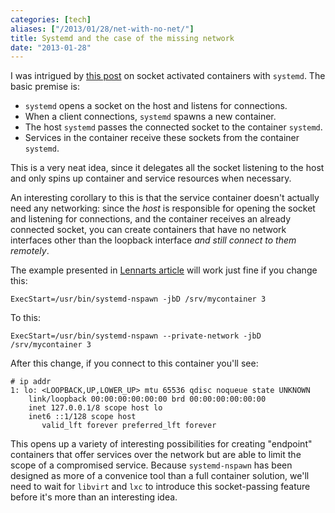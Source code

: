```yaml
---
categories: [tech]
aliases: ["/2013/01/28/net-with-no-net/"]
title: Systemd and the case of the missing network
date: "2013-01-28"
---
```


I was intrigued by [this post][sockact] on socket activated containers with `systemd`.  The basic premise is:

- `systemd` opens a socket on the host and listens for connections.
- When a client connections, `systemd` spawns a new container.
- The host `systemd` passes the connected socket to the container
  `systemd`.
- Services in the container receive these sockets from the container
  `systemd`.

This is a very neat idea, since it delegates all the socket listening
to the host and only spins up container and service resources when
necessary.

An interesting corollary to this is that the service container doesn't
actually need any networking: since the *host* is responsible for
opening the socket and listening for connections, and the container
receives an already connected socket, you can create containers that
have no network interfaces other than the loopback interface *and
still connect to them remotely*.

The example presented in [Lennarts article][sockact] will work just
fine if you change this:

    ExecStart=/usr/bin/systemd-nspawn -jbD /srv/mycontainer 3

To this:

    ExecStart=/usr/bin/systemd-nspawn --private-network -jbD /srv/mycontainer 3

After this change, if you connect to this container you'll see:

    # ip addr
    1: lo: <LOOPBACK,UP,LOWER_UP> mtu 65536 qdisc noqueue state UNKNOWN 
        link/loopback 00:00:00:00:00:00 brd 00:00:00:00:00:00
        inet 127.0.0.1/8 scope host lo
        inet6 ::1/128 scope host 
           valid_lft forever preferred_lft forever

This opens up a variety of interesting possibilities for creating
"endpoint" containers that offer services over the network but are
able to limit the scope of a compromised service.  Because
`systemd-nspawn` has been designed as more of a convenice tool than a
full container solution, we'll need to wait for `libvirt` and `lxc` to
introduce this socket-passing feature before it's more than an
interesting idea.


[sockact]: http://0pointer.de/blog/projects/socket-activated-containers.html

